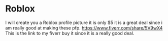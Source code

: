 # Roblox
I will create you a Roblox profile picture it is only $5 it is a great deal since i am really good at making these pfp.
https://www.fiverr.com/share/5V9wX4 This is the link to my fiverr buy it since it is a really good deal.
